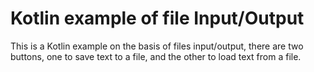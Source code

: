 # Kotlin example of file Input/Output

This is a Kotlin example on the basis of files input/output, there are two buttons, one to save text to a file, and the other to load text from a file.
